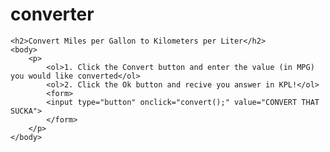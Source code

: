 converter
=========
<!DOCTYPE html>

<html>
  <title>MPG->KPL Converter</title>
	
<script type="text/javascript">

function convert()
{
	var result =0;
	var milespergallon =prompt("Enter a number in MPG that you would like to onvert to KPL", 0);

	result = milespergallon * .42505303;


	alert(milespergallon + " MPG = " + result + " KPL ");
}


</script>
	<h2>Convert Miles per Gallon to Kilometers per Liter</h2>
	<body>
		<p>
			<ol>1. Click the Convert button and enter the value (in MPG) you would like converted</ol>
			<ol>2. Click the Ok button and recive you answer in KPL!</ol>
			<form>
			<input type="button" onclick="convert();" value="CONVERT THAT SUCKA">
			</form>
		</p>
	</body>
</html>
